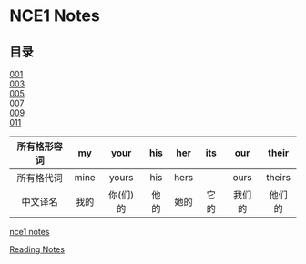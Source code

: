 # **NCE1 Notes**  
## **目录**  
[001](https://github.com/moodHappy/HelloWorld/blob/master/NCE%20notes%20md%2FNCE%20Note1%2F001.md)  
[003](https://github.com/moodHappy/HelloWorld/blob/master/NCE%20notes%20md%2FNCE%20Note1%2F003.md)  
[005](https://github.com/moodHappy/HelloWorld/blob/master/NCE%20notes%20md%2FNCE%20Note1%2F005.md)  
[007](https://github.com/moodHappy/HelloWorld/blob/master/NCE%20notes%20md%2FNCE%20Note1%2F007.md)  
[009](https://github.com/moodHappy/HelloWorld/blob/master/NCE%20notes%20md%2FNCE%20Note1%2F009.md)  
[011](https://github.com/moodHappy/HelloWorld/blob/master/NCE%20notes%20md%2FNCE%20Note1%2F011.md)  

<center>

| 所有格形容词 | my   | your | his  | her  | its  | our  | their |
|:----------:|:----:|:----:|:----:|:----:|:----:|:----:|:-----:|
| 所有格代词   | mine | yours| his  | hers |     | ours | theirs|
| 中文译名     | 我的  | 你(们)的   | 他的   | 她的   |它的    | 我们的 | 他们的 |

</center>




[nce1 notes](https://github.com/moodHappy/HelloWorld/blob/master/NCE%20notes%20md%2FNCE%20Note1%2Fnce1%20notes.txt
)  



[Reading Notes](https://github.com/moodHappy/HelloWorld/blob/master/Reading%20notes.md)  


